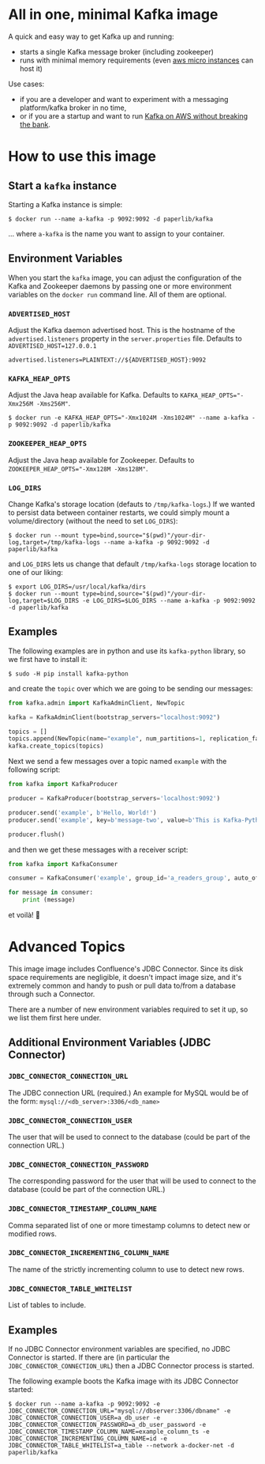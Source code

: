 # All in one, minimal Kafka image

A quick and easy way to get Kafka up and running:

* starts a single Kafka message broker (including zookeeper)
* runs with minimal memory requirements (even [aws micro instances](https://aws.amazon.com/ec2/instance-types/t3/) can host it)

Use cases:

* if you are a developer and want to experiment with a messaging platform/kafka broker in no time,
* or if you are a startup and want to run [Kafka on AWS without breaking the bank](https://medium.com/investing-in-tech/cost-effective-kafka-on-aws-6c02f9b0d7de).

# How to use this image

## Start a `kafka` instance

Starting a Kafka instance is simple:

```console
$ docker run --name a-kafka -p 9092:9092 -d paperlib/kafka
```

... where `a-kafka` is the name you want to assign to your container.


## Environment Variables

When you start the `kafka` image, you can adjust the configuration of the Kafka and Zookeeper daemons by passing one or more environment variables on the `docker run` command line. All of them are optional.

### `ADVERTISED_HOST`

Adjust the Kafka daemon advertised host. This is the hostname of the `advertised.listeners` property in the `server.properties` file. Defaults to `ADVERTISED_HOST=127.0.0.1`

```console
advertised.listeners=PLAINTEXT://${ADVERTISED_HOST}:9092
```

### `KAFKA_HEAP_OPTS`

Adjust the Java heap available for Kafka. Defaults to `KAFKA_HEAP_OPTS="-Xmx256M -Xms256M"`.

```console
$ docker run -e KAFKA_HEAP_OPTS="-Xmx1024M -Xms1024M" --name a-kafka -p 9092:9092 -d paperlib/kafka
```

### `ZOOKEEPER_HEAP_OPTS`

Adjust the Java heap available for Zookeeper. Defaults to `ZOOKEEPER_HEAP_OPTS="-Xmx128M -Xms128M"`.

### `LOG_DIRS`

Change Kafka's storage location (defauts to `/tmp/kafka-logs`.)
If we wanted to persist data between container restarts, we could simply mount a volume/directory (without the need to set `LOG_DIRS`):

```console
$ docker run --mount type=bind,source="$(pwd)"/your-dir-log,target=/tmp/kafka-logs --name a-kafka -p 9092:9092 -d paperlib/kafka
```

and `LOG_DIRS` lets us change that default `/tmp/kafka-logs` storage location to one of our liking:

```console
$ export LOG_DIRS=/usr/local/kafka/dirs
$ docker run --mount type=bind,source="$(pwd)"/your-dir-log,target=$LOG_DIRS -e LOG_DIRS=$LOG_DIRS --name a-kafka -p 9092:9092 -d paperlib/kafka
```

## Examples

The following examples are in python and use its `kafka-python` library, so we first have to install it:

```console
$ sudo -H pip install kafka-python
```

and create the `topic` over which we are going to be sending our messages:

```python
from kafka.admin import KafkaAdminClient, NewTopic

kafka = KafkaAdminClient(bootstrap_servers="localhost:9092")

topics = []
topics.append(NewTopic(name="example", num_partitions=1, replication_factor=1))
kafka.create_topics(topics)
```

Next we send a few messages over a topic named `example` with the following script:

```python
from kafka import KafkaProducer

producer = KafkaProducer(bootstrap_servers='localhost:9092')

producer.send('example', b'Hello, World!')
producer.send('example', key=b'message-two', value=b'This is Kafka-Python')

producer.flush()
```

and then we get these messages with a receiver script:

```python
from kafka import KafkaConsumer

consumer = KafkaConsumer('example', group_id='a_readers_group', auto_offset_reset='earliest')

for message in consumer:
    print (message)
```

et voilà! 🙂

# Advanced Topics

This image image includes Confluence's JDBC Connector. Since its disk space requirements are negligible,
it doesn't impact image size, and it's extremely common and handy to push or pull data to/from a database
through such a Connector.

There are a number of new environment variables required to set it up, so we list them first here under.

## Additional Environment Variables (JDBC Connector)

### `JDBC_CONNECTOR_CONNECTION_URL`

The JDBC connection URL (required.) An example for MySQL would be of the form: `mysql://<db_server>:3306/<db_name>`

### `JDBC_CONNECTOR_CONNECTION_USER`

The user that will be used to connect to the database (could be part of the connection URL.)

### `JDBC_CONNECTOR_CONNECTION_PASSWORD`

The corresponding password for the user that will be used to connect to the database (could be part of the connection URL.)

### `JDBC_CONNECTOR_TIMESTAMP_COLUMN_NAME`

Comma separated list of one or more timestamp columns to detect new or modified rows.

### `JDBC_CONNECTOR_INCREMENTING_COLUMN_NAME`

The name of the strictly incrementing column to use to detect new rows.

### `JDBC_CONNECTOR_TABLE_WHITELIST`

List of tables to include.


## Examples

If no JDBC Connector environment variables are specified, no JDBC Connector is started.
If there are (in particular the `JDBC_CONNECTOR_CONNECTION_URL`) then a JDBC Connector process is started.

The following example boots the Kafka image with its JDBC Connector started:

```console
$ docker run --name a-kafka -p 9092:9092 -e JDBC_CONNECTOR_CONNECTION_URL="mysql://dbserver:3306/dbname" -e JDBC_CONNECTOR_CONNECTION_USER=a_db_user -e JDBC_CONNECTOR_CONNECTION_PASSWORD=a_db_user_password -e JDBC_CONNECTOR_TIMESTAMP_COLUMN_NAME=example_column_ts -e JDBC_CONNECTOR_INCREMENTING_COLUMN_NAME=id -e JDBC_CONNECTOR_TABLE_WHITELIST=a_table --network a-docker-net -d paperlib/kafka
```


